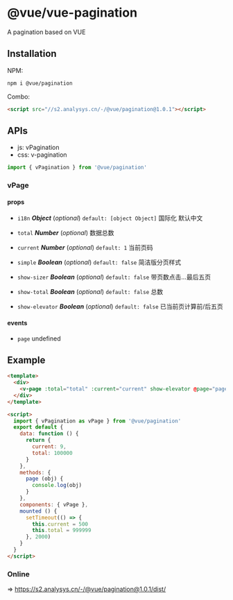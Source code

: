 # @vue/vue-pagination

A pagination based on VUE

## Installation

NPM:

```sh
npm i @vue/pagination
```

Combo:

```html
<script src="//s2.analysys.cn/-/@vue/pagination@1.0.1"></script>
```

## APIs

- js: vPagination
- css: v-pagination

```js
import { vPagination } from '@vue/pagination'
```

### vPage

#### props

- `i18n` ***Object*** (*optional*) `default: [object Object]`
国际化 默认中文

- `total` ***Number*** (*optional*)
数据总数

- `current` ***Number*** (*optional*) `default: 1`
当前页码

- `simple` ***Boolean*** (*optional*) `default: false`
简洁版分页样式

- `show-sizer` ***Boolean*** (*optional*) `default: false`
带页数点击...最后五页

- `show-total` ***Boolean*** (*optional*) `default: false`
总数

- `show-elevator` ***Boolean*** (*optional*) `default: false`
已当前页计算前/后五页

#### events

- `page` undefined

## Example

```html
<template>
  <div>
    <v-page :total="total" :current="current" show-elevator @page="page" :i18n="{jump:'Jump',page:'Page',total:'PageCount',prev:'Prev',next:'Next'}"></v-page>
  </div>
</template>

<script>
  import { vPagination as vPage } from '@vue/pagination'
  export default {
    data: function () {
      return {
        current: 9,
        total: 100000
      }
    },
    methods: {
      page (obj) {
        console.log(obj)
      }
    },
    components: { vPage },
    mounted () {
      setTimeout(() => {
        this.current = 500
        this.total = 999999
      }, 2000)
    }
  }
</script>
```

### Online

=> <https://s2.analysys.cn/-/@vue/pagination@1.0.1/dist/>
